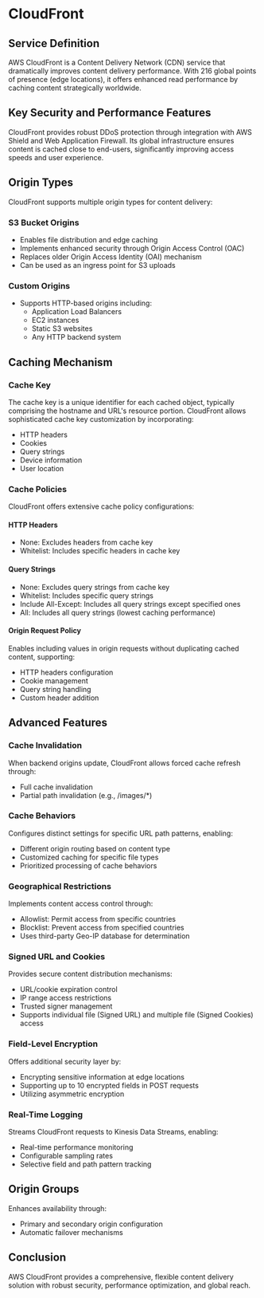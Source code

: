 # CloudFront

## Service Definition
AWS CloudFront is a Content Delivery Network (CDN) service that dramatically improves content delivery performance. With 216 global points of presence (edge locations), it offers enhanced read performance by caching content strategically worldwide.

## Key Security and Performance Features
CloudFront provides robust DDoS protection through integration with AWS Shield and Web Application Firewall. Its global infrastructure ensures content is cached close to end-users, significantly improving access speeds and user experience.

## Origin Types
CloudFront supports multiple origin types for content delivery:

### S3 Bucket Origins
- Enables file distribution and edge caching
- Implements enhanced security through Origin Access Control (OAC)
- Replaces older Origin Access Identity (OAI) mechanism
- Can be used as an ingress point for S3 uploads

### Custom Origins
- Supports HTTP-based origins including:
  - Application Load Balancers
  - EC2 instances
  - Static S3 websites
  - Any HTTP backend system

## Caching Mechanism

### Cache Key
The cache key is a unique identifier for each cached object, typically comprising the hostname and URL's resource portion. CloudFront allows sophisticated cache key customization by incorporating:
- HTTP headers
- Cookies
- Query strings
- Device information
- User location

### Cache Policies
CloudFront offers extensive cache policy configurations:

#### HTTP Headers
- None: Excludes headers from cache key
- Whitelist: Includes specific headers in cache key

#### Query Strings
- None: Excludes query strings from cache key
- Whitelist: Includes specific query strings
- Include All-Except: Includes all query strings except specified ones
- All: Includes all query strings (lowest caching performance)

#### Origin Request Policy
Enables including values in origin requests without duplicating cached content, supporting:
- HTTP headers configuration
- Cookie management
- Query string handling
- Custom header addition

## Advanced Features

### Cache Invalidation
When backend origins update, CloudFront allows forced cache refresh through:
- Full cache invalidation
- Partial path invalidation (e.g., /images/*)

### Cache Behaviors
Configures distinct settings for specific URL path patterns, enabling:
- Different origin routing based on content type
- Customized caching for specific file types
- Prioritized processing of cache behaviors

### Geographical Restrictions
Implements content access control through:
- Allowlist: Permit access from specific countries
- Blocklist: Prevent access from specified countries
- Uses third-party Geo-IP database for determination

### Signed URL and Cookies
Provides secure content distribution mechanisms:
- URL/cookie expiration control
- IP range access restrictions
- Trusted signer management
- Supports individual file (Signed URL) and multiple file (Signed Cookies) access

### Field-Level Encryption
Offers additional security layer by:
- Encrypting sensitive information at edge locations
- Supporting up to 10 encrypted fields in POST requests
- Utilizing asymmetric encryption

### Real-Time Logging
Streams CloudFront requests to Kinesis Data Streams, enabling:
- Real-time performance monitoring
- Configurable sampling rates
- Selective field and path pattern tracking

## Origin Groups
Enhances availability through:
- Primary and secondary origin configuration
- Automatic failover mechanisms

## Conclusion
AWS CloudFront provides a comprehensive, flexible content delivery solution with robust security, performance optimization, and global reach.
